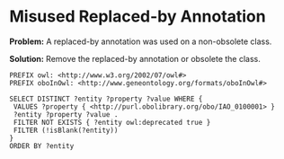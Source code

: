 # Misused Replaced-by Annotation

**Problem:** A replaced-by annotation was used on a non-obsolete class.

**Solution:** Remove the replaced-by annotation or obsolete the class.

```sparql
PREFIX owl: <http://www.w3.org/2002/07/owl#>
PREFIX oboInOwl: <http://www.geneontology.org/formats/oboInOwl#>

SELECT DISTINCT ?entity ?property ?value WHERE {
 VALUES ?property { <http://purl.obolibrary.org/obo/IAO_0100001> }
 ?entity ?property ?value .
 FILTER NOT EXISTS { ?entity owl:deprecated true }
 FILTER (!isBlank(?entity))
}
ORDER BY ?entity
```

